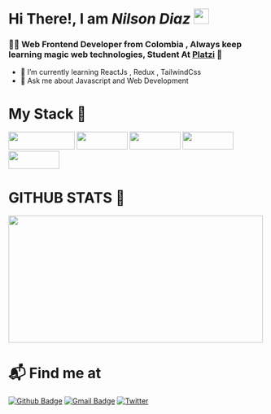 <h1> Hi There!, I am <em >Nilson Diaz</em> <img src="https://emojis.slackmojis.com/emojis/images/1563480763/5999/meow_party.gif?1563480763" width="30px"></h1>

### 🐱‍👤 Web Frontend Developer from Colombia , Always keep learning magic web technologies, Student At [Platzi](https://platzi.com/p/NilsonKr/) 💚 

- 🌱 I’m currently learning ReactJs , Redux , TailwindCss
- 💬 Ask me about Javascript and Web Development

# My Stack 🔮

<img src="https://img.shields.io/badge/JavaScript-323330?style=for-the-badge&logo=javascript&logoColor=F7DF1E" width="130px" height="35"> <img src="https://img.shields.io/badge/Sass-CC6699?style=for-the-badge&logo=sass&logoColor=white" width="100px" height="35"> <img src="https://img.shields.io/badge/Tailwind_CSS-38B2AC?style=for-the-badge&logo=tailwind-css&logoColor=white" width="100px" height="35"> <img src="https://img.shields.io/badge/React-20232A?style=for-the-badge&logo=react&logoColor=61DAFB" width="100px" height="35"> <img src="https://img.shields.io/badge/Redux-593D88?style=for-the-badge&logo=redux&logoColor=white" width="100px" height="35" >

# GITHUB STATS 🌌

<img src="https://github-readme-stats.vercel.app/api?username=nilsonkr&show_icons=true&icon_color=fff&bg_color=DEG,000,6930c3&title_color=96FF85&text_color=fff&" width="500px" height="250px"/>

# 📬 Find me at

[![Github Badge](http://img.shields.io/badge/-Github-black?style=flat-square&logo=github&link=https://github.com/Defcon27/)](https://github.com/nilsonkr/)
[![Gmail Badge](https://img.shields.io/badge/-Gmail-d14836?style=flat-square&logo=Gmail&logoColor=white&link=mailto:defcon.sentinal95@gmail.com)](mailto:nilson444diaz@gmail.com)
[![Twitter](https://img.shields.io/twitter/url/https/twitter.com/cloudposse.svg?style=social&label=Follow%20%40Nilson_Kr)](https://twitter.com/Nilson_Kr)
